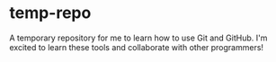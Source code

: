 # temp-repo
A temporary repository for me to learn how to use Git and GitHub. I'm excited to learn these tools and collaborate with other programmers!
